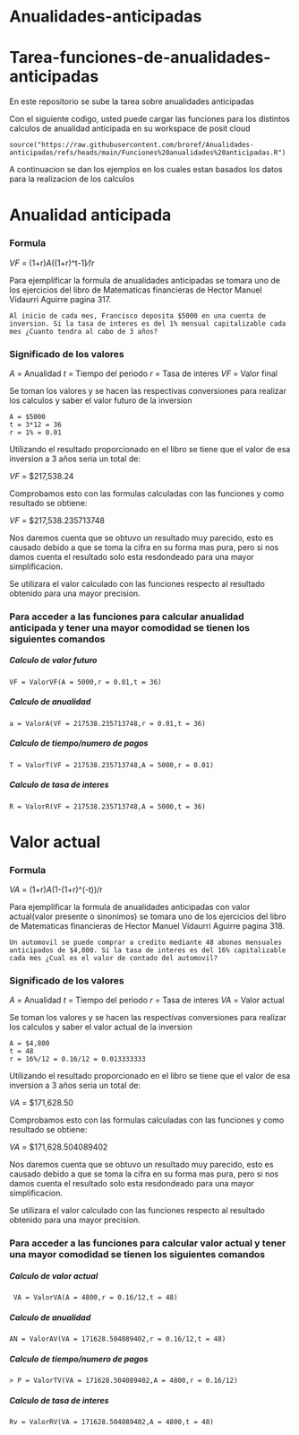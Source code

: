# Anualidades-anticipadas

# Tarea-funciones-de-anualidades-anticipadas
En este repositorio se sube la tarea sobre anualidades anticipadas

Con el siguiente codigo, usted puede cargar las funciones para los distintos calculos de anualidad anticipada en su workspace de posit cloud
```
source("https://raw.githubusercontent.com/broref/Anualidades-anticipadas/refs/heads/main/Funciones%20anualidades%20anticipadas.R")
```

A continuacion se dan los ejemplos en los cuales estan basados los datos para la realizacion de los calculos

# Anualidad anticipada

### Formula
$VF$ = (1+r)*A*((1+r)^t-1)&frasl;/r

Para ejemplificar la formula de anualidades anticipadas se tomara uno de los ejercicios del libro de Matematicas financieras de Hector Manuel Vidaurri Aguirre pagina 317.
```
Al inicio de cada mes, Francisco deposita $5000 en una cuenta de inversion. Si la tasa de interes es del 1% mensual capitalizable cada mes ¿Cuanto tendra al cabo de 3 años?
```
### Significado de los valores

$A$ = Anualidad
$t$ = Tiempo del periodo
$r$ = Tasa de interes
$VF$ = Valor final

Se toman los valores y se hacen las respectivas conversiones para realizar los calculos y saber el valor futuro de la inversion
```
A = $5000
t = 3*12 = 36
r = 1% = 0.01
```
Utilizando el resultado proporcionado en el libro se tiene que el valor de esa inversion a 3 años seria un total de:

$VF$ = $217,538.24

Comprobamos esto con las formulas calculadas con las funciones y como resultado se obtiene:

$VF$ = $217,538.235713748

Nos daremos cuenta que se obtuvo un resultado muy parecido, esto es causado debido a que se toma la cifra en su forma mas pura, pero si nos damos cuenta el resultado solo esta resdondeado para una mayor simplificacion.

Se utilizara el valor calculado con las funciones respecto al resultado obtenido para una mayor precision.

### Para acceder a las funciones para calcular anualidad anticipada y tener una mayor comodidad se tienen los siguientes comandos

##### Calculo de valor futuro
```
VF = ValorVF(A = 5000,r = 0.01,t = 36)
```
##### Calculo de anualidad
```
a = ValorA(VF = 217538.235713748,r = 0.01,t = 36)
```
##### Calculo de tiempo/numero de pagos
```
T = ValorT(VF = 217538.235713748,A = 5000,r = 0.01)
```
##### Calculo de tasa de interes
```
R = ValorR(VF = 217538.235713748,A = 5000,t = 36)
```


# Valor actual

### Formula
$VA$ = (1+r)*A*(1-(1+r)^(-t))/r

Para ejemplificar la formula de anualidades anticipadas con valor actual(valor presente o sinonimos) se tomara uno de los ejercicios del libro de Matematicas financieras de Hector Manuel Vidaurri Aguirre pagina 318.
```
Un automovil se puede comprar a credito mediante 48 abonos mensuales anticipados de $4,800. Si la tasa de interes es del 16% capitalizable cada mes ¿Cual es el valor de contado del automovil?
```
### Significado de los valores

$A$ = Anualidad
$t$ = Tiempo del periodo
$r$ = Tasa de interes
$VA$ = Valor actual

Se toman los valores y se hacen las respectivas conversiones para realizar los calculos y saber el valor actual de la inversion
```
A = $4,800
t = 48
r = 16%/12 = 0.16/12 = 0.013333333
```
Utilizando el resultado proporcionado en el libro se tiene que el valor de esa inversion a 3 años seria un total de:

$VA$ = $171,628.50

Comprobamos esto con las formulas calculadas con las funciones y como resultado se obtiene:

$VA$ = $171,628.504089402

Nos daremos cuenta que se obtuvo un resultado muy parecido, esto es causado debido a que se toma la cifra en su forma mas pura, pero si nos damos cuenta el resultado solo esta resdondeado para una mayor simplificacion.

Se utilizara el valor calculado con las funciones respecto al resultado obtenido para una mayor precision.

### Para acceder a las funciones para calcular valor actual y tener una mayor comodidad se tienen los siguientes comandos

##### Calculo de valor actual
```
 VA = ValorVA(A = 4800,r = 0.16/12,t = 48)
```
##### Calculo de anualidad
```
AN = ValorAV(VA = 171628.504089402,r = 0.16/12,t = 48)
```
##### Calculo de tiempo/numero de pagos
```
> P = ValorTV(VA = 171628.504089402,A = 4800,r = 0.16/12)
```
##### Calculo de tasa de interes
```
Rv = ValorRV(VA = 171628.504089402,A = 4800,t = 48)
```
